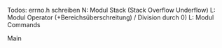 Todos: 
errno.h schreiben
N: Modul Stack (Stack Overflow Underflow)
L: Modul Operator (+Bereichsüberschreitung) / Division durch 0)
L: Modul Commands

Main